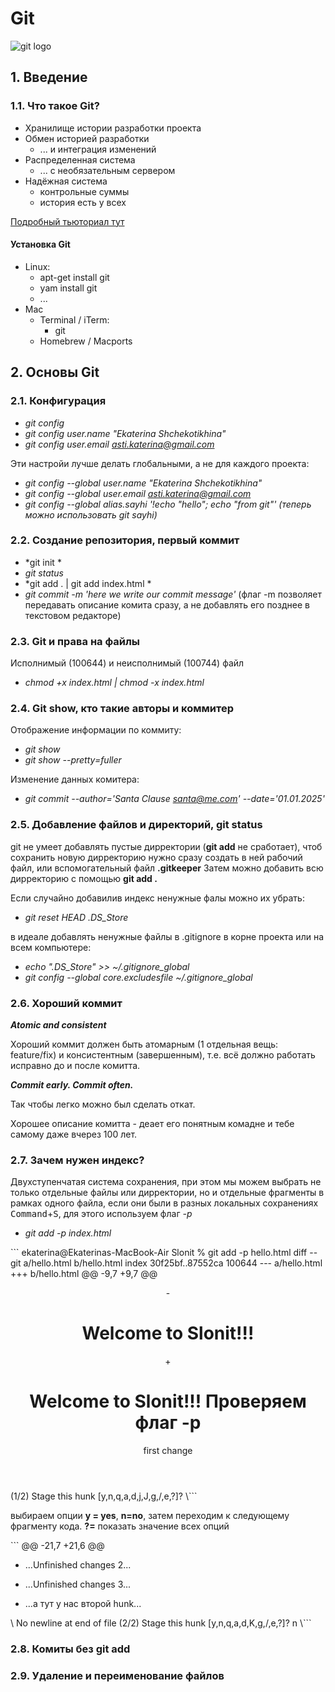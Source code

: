 # Git 
![git logo](https://upload.wikimedia.org/wikipedia/commons/thumb/e/e0/Git-logo.svg/1920px-Git-logo.svg.png)
## 1. Введение
### 1.1. Что такое Git? 

- Хранилище истории разработки проекта
- Обмен историей разработки
    - ... и интеграция изменений
- Распределенная система 
    - ... с необязательным сервером
- Надёжная система
    - контрольные суммы
    - история есть у всех

[Подробный тьюториал тут](https://www.youtube.com/watch?v=W4hoc24K93E&list=PLDyvV36pndZFHXjXuwA_NywNrVQO0aQqb&index=2 "видео на ютюб")

#### Установка Git

- Linux:
    - apt-get install git
    - yam install git
    - ...
- Mac
    - Terminal / iTerm:
        - git
    - Homebrew / Macports

## 2. Основы Git
### 2.1. Конфигурация
- *git config*
- *git config user.name "Ekaterina Shchekotikhina"*
- *git config user.email asti.katerina@gmail.com*

Эти настройи лучше делать глобальными, а не для каждого проекта:

- *git config --global user.name "Ekaterina Shchekotikhina"*
- *git config --global user.email asti.katerina@gmail.com*
- *git config --global alias.sayhi '!echo "hello"; echo "from git"' (теперь можно использовать git sayhi)*

### 2.2. Создание репозитория, первый коммит
- *git init *
- *git status*
- *git add . | git add index.html *
- *git commit -m 'here we write our commit message'* (флаг -m позволяет передавать описание комита сразу, а не добавлять его позднее в текстовом редакторе)

### 2.3. Git и права на файлы

Исполнимый (100644) и неисполнимый (100744) файл

- *chmod +x index.html | chmod -x index.html*

### 2.4. Git show, кто такие авторы и коммитер

Отображение информации по коммиту: 

- *git show*
- *git show --pretty=fuller*

Изменение данных комитера: 

- *git commit --author='Santa Clause <santa@me.com>' --date='01.01.2025'*

### 2.5. Добавление файлов и директорий, git status

git не умеет добавлять пустые дирректории (**git add** не сработает), чтоб сохранить новую дирректорию нужно сразу создать в ней рабочий файл, или вспомогательный файл **.gitkeeper** Затем можно добавить всю дирректорию с помощью **git add .**

Если случайно добавилив индекс ненужные фалы можно их убрать:

- *git reset HEAD .DS_Store*

в идеале добавлять ненужные файлы в .gitignore в корне проекта или на всем компьютере: 

- *echo ".DS_Store" >> ~/.gitignore_global*
- *git config --global core.excludesfile ~/.gitignore_global*
### 2.6. Хороший коммит

***Atomic and consistent***

Хороший коммит должен быть атомарным (1 отдельная вещь: feature/fix) и консистентным (завершенным), т.е. всё должно работать исправно до и после комитта.

***Commit early. Commit often.***

Так чтобы легко можно был сделать откат. 

Хорошее описание комитта - деает его понятным комадне и тебе самому даже вчерез 100 лет.

### 2.7. Зачем нужен индекс?

Двухступенчатая система сохранения, при этом мы можем выбрать не только  отдельные файлы или дирректории, но и отдельные фрагменты в рамках одного файла, если они были в разных локальных сохранениях <kbd>Command</kbd>+<kbd>S</kbd>, для этого используем флаг *-p*

- *git add -p index.html*

\```
ekaterina@Ekaterinas-MacBook-Air Slonit % git add -p hello.html
diff --git a/hello.html b/hello.html
index 30f25bf..87552ca 100644
--- a/hello.html
+++ b/hello.html
@@ -9,7 +9,7 @@
 </head>
 <body>
     <header>
-        <h1>Welcome to Slonit!!!</h1>
+        <h1>Welcome to Slonit!!! Проверяем флаг -p </h1>
         <p>first change</p>
     </header>
     <main>
(1/2) Stage this hunk [y,n,q,a,d,j,J,g,/,e,?]?
\```

выбираем опции **y = yes**, **n=no**, затем переходим к следующему фрагменту кода.
**?=** показать значение всех опций

\```
@@ -21,7 +21,6 @@
     <script>
         helloGitty();
     </script>
-    <p>...Unfinished changes 2...</p> 
-    <p>...Unfinished changes 3...</p>
+    <p>...а тут у нас второй hunk...</p> 
 </body>
 </html>
\ No newline at end of file
(2/2) Stage this hunk [y,n,q,a,d,K,g,/,e,?]? n
\```

### 2.8. Комиты без git add
### 2.9. Удаление и переименование файлов
